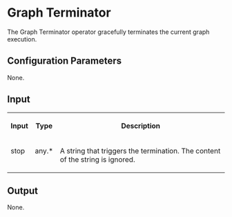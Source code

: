 <!-- loio26f7ff3521364b6d85a3aec136271e1a -->

# Graph Terminator

The Graph Terminator operator gracefully terminates the current graph execution.



<a name="loio26f7ff3521364b6d85a3aec136271e1a__section_sq1_nf3_vdb"/>

## Configuration Parameters

None.



<a name="loio26f7ff3521364b6d85a3aec136271e1a__section_knq_5f3_vdb"/>

## Input


<table>
<tr>
<th valign="top">

Input

</th>
<th valign="top">

Type

</th>
<th valign="top">

Description

</th>
</tr>
<tr>
<td valign="top">

stop

</td>
<td valign="top">

any.\*

</td>
<td valign="top">

A string that triggers the termination. The content of the string is ignored.

</td>
</tr>
</table>



<a name="loio26f7ff3521364b6d85a3aec136271e1a__section_swc_cg3_vdb"/>

## Output

None.

